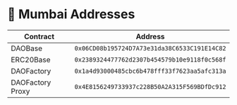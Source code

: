 # 📜 Mumbai Addresses
| Contract | Address |
| --- | --- |
DAOBase |  `0x06CD08b195724D7A73e31da38C6533C191E14C82`
ERC20Base |  `0x2389324477762d2307b454579b10e9118f0c568f`
DAOFactory |  `0x1a4d93000485cbc6b478fff33f7623aa5afc313a`
DAOFactory Proxy |  `0x4E8156249733937c228B50A2A315F569BDfDc912`